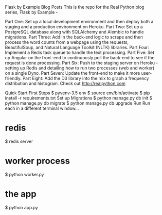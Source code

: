 Flask by Example
Blog Posts
This is the repo for the Real Python blog series, Flask by Example -

Part One: Set up a local development environment and then deploy both a staging and a production environment on Heroku.
Part Two: Set up a PostgreSQL database along with SQLAlchemy and Alembic to handle migrations.
Part Three: Add in the back-end logic to scrape and then process the word counts from a webpage using the requests, BeautifulSoup, and Natural Language Toolkit (NLTK) libraries.
Part Four: Implement a Redis task queue to handle the text processing.
Part Five: Set up Angular on the front-end to continuously poll the back-end to see if the request is done processing.
Part Six: Push to the staging server on Heroku - setting up Redis and detailing how to run two processes (web and worker) on a single Dyno.
Part Seven: Update the front-end to make it more user-friendly.
Part Eight: Add the D3 library into the mix to graph a frequency distribution and histogram.
Check out http://realpython.com

Quick Start
First Steps
$ pyvenv-3.5 env
$ source env/bin/activate
$ pip install -r requirements.txt
Set up Migrations
$ python manage.py db init
$ python manage.py db migrate
$ python manage.py db upgrade
Run
Run each in a different terminal window...

# redis
$ redis server

# worker process
$ python worker.py

# the app
$ python app.py